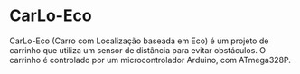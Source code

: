 # CarLo-Eco
CarLo-Eco (Carro com Localização baseada em Eco) é um projeto de carrinho que utiliza um sensor de distância para evitar obstáculos. O carrinho é controlado por um microcontrolador Arduino, com ATmega328P. 
